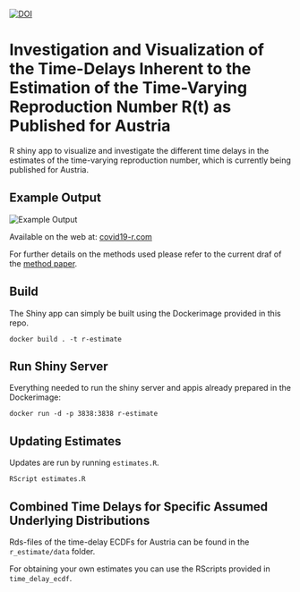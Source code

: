 [![DOI](https://zenodo.org/badge/259440541.svg)](https://zenodo.org/badge/latestdoi/259440541)
# Investigation and Visualization of the Time-Delays Inherent to the Estimation of the Time-Varying Reproduction Number R(t) as Published for Austria

R shiny app to visualize and investigate the different time delays in the estimates of the time-varying reproduction number, which is currently being published for Austria. 

## Example Output
![Example Output](https://covid19-r.com/social-media-preview.png)

Available on the web at: [covid19-r.com](https://covid19-r.com)

For further details on the methods used please refer to the current draf of 
the [method paper](https://fvalka.github.io/r_estimate/r_estimate-methods.pdf).

## Build
The Shiny app can simply be built using the Dockerimage provided in this repo. 

```
docker build . -t r-estimate
```

## Run Shiny Server

Everything needed to run the shiny server and appis already prepared in the Dockerimage:

```
docker run -d -p 3838:3838 r-estimate
```

## Updating Estimates

Updates are run by running `estimates.R`. 

```
RScript estimates.R
```

## Combined Time Delays for Specific Assumed Underlying Distributions

Rds-files of the time-delay ECDFs for Austria can be found in the `r_estimate/data` folder. 

For obtaining your own estimates you can use the RScripts provided in 
`time_delay_ecdf`.
